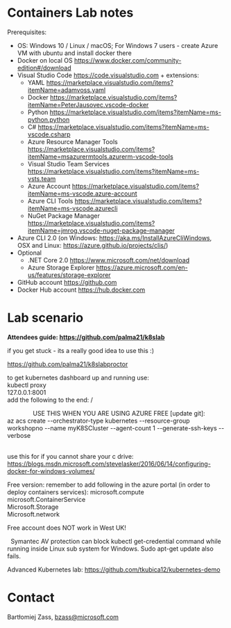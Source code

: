# Containers Lab notes


Prerequisites:

* OS: Windows 10 / Linux / macOS; For Windows 7 users - create Azure VM with ubuntu and install docker there
* Docker on local OS https://www.docker.com/community-edition#/download
* Visual Studio Code https://code.visualstudio.com + extensions:
    * YAML https://marketplace.visualstudio.com/items?itemName=adamvoss.yaml
    * Docker https://marketplace.visualstudio.com/items?itemName=PeterJausovec.vscode-docker
    * Python https://marketplace.visualstudio.com/items?itemName=ms-python.python
    * C# https://marketplace.visualstudio.com/items?itemName=ms-vscode.csharp
    * Azure Resource Manager Tools https://marketplace.visualstudio.com/items?itemName=msazurermtools.azurerm-vscode-tools
    * Visual Studio Team Services https://marketplace.visualstudio.com/items?itemName=ms-vsts.team
    * Azure Account https://marketplace.visualstudio.com/items?itemName=ms-vscode.azure-account
    * Azure CLI Tools https://marketplace.visualstudio.com/items?itemName=ms-vscode.azurecli
    * NuGet Package Manager https://marketplace.visualstudio.com/items?itemName=jmrog.vscode-nuget-package-manager
* Azure CLI 2.0 (on Windows: https://aka.ms/InstallAzureCliWindows, OSX and Linux: https://azure.github.io/projects/clis/)
* Optional
    * .NET Core 2.0 https://www.microsoft.com/net/download
    * Azure Storage Explorer https://azure.microsoft.com/en-us/features/storage-explorer
* GitHub account https://github.com
* Docker Hub account https://hub.docker.com

# Lab scenario

**Attendees guide:
https://github.com/palma21/k8slab**

if you get stuck - its a really good idea to use this :)

https://github.com/palma21/k8slabproctor

to get kubernetes dashboard up and running use:  
kubectl proxy  
127.0.0.1:8001  
add the following to the end: /     

  
            
USE THIS WHEN YOU ARE USING AZURE FREE [update git]:    
az acs create --orchestrator-type kubernetes --resource-group workshopno --name myK8SCluster --agent-count 1 --generate-ssh-keys --verbose  
 


use this for if you cannot share your c drive:  
https://blogs.msdn.microsoft.com/stevelasker/2016/06/14/configuring-docker-for-windows-volumes/
 


Free version: remember to add following in the azure portal (in order to deploy containers services):
microsoft.compute  
microsoft.ContainerService  
Microsoft.Storage  
Microsoft.network  

Free account does NOT work in West UK!

 
Symantec AV protection can block kubectl get-credential command while running inside Linux sub system for Windows. Sudo apt-get update also fails. 

Advanced Kubernetes lab:
https://github.com/tkubica12/kubernetes-demo

# Contact

Bartłomiej Zass, bzass@microsoft.com

